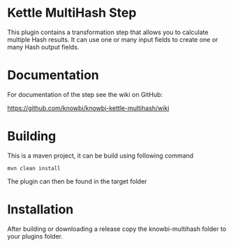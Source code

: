 Kettle MultiHash Step
===

This plugin contains a transformation step that allows you to calculate multiple Hash results. It can use one or many input fields to create one or many Hash output fields.

# Documentation

For documentation of the step see the wiki on GitHub: 

https://github.com/knowbi/knowbi-kettle-multihash/wiki

# Building

This is a maven project, it can be build using following command

```
mvn clean install
```

The plugin can then be found in the target folder

# Installation

After building or downloading a release copy the knowbi-multihash folder to your plugins folder.
